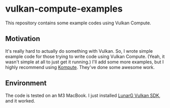 # vulkan-compute-examples
This repository contains some example codes using Vulkan Compute.

## Motivation
It's really hard to actually do something with Vulkan. So, I wrote simple example code for those trying to write code using Vulkan Compute. (Yeah, it wasn't simple at all to just get it running.) I'll add some more examples, but I highly recommend using [Kompute](https://github.com/KomputeProject/kompute). They've done some awesome work.

## Environment
The code is tested on an M3 MacBook. I just installed [LunarG Vulkan SDK](https://vulkan.lunarg.com/sdk/home), and it worked.
